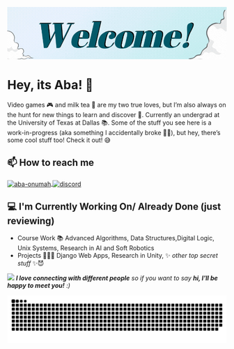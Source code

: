 ![Aba Onumah's Gif](./WelcomeWelcome-ezgif.com-crop.gif)
# Hey, its Aba! 👋

Video games 🎮 and milk tea 🧋 are my two true loves, but I’m also always on the hunt for new things to learn and discover 🔎. Currently an undergrad at the University of Texas at Dallas 📚. Some of the stuff you see here is a work-in-progress (aka something I accidentally broke 🤦‍♂️), but hey, there’s some cool stuff too! Check it out! 😅

<h2>📫 How to reach me</h2>
<p align="left">
  <a href="https://www.linkedin.com/in/aba-onumah-63315328b/" target="blank">
    <img align="center" src="https://raw.githubusercontent.com/rahuldkjain/github-profile-readme-generator/master/src/images/icons/Social/linked-in-alt.svg" alt="aba-onumah" height="30" width="40" />
  </a>
  <a href="https://discord.com/channels/@me/1146265296697569342" target="blank">
    <img align="center" src="https://raw.githubusercontent.com/rahuldkjain/github-profile-readme-generator/master/src/images/icons/Social/discord.svg" alt="discord" height="30" width="40" />
  </a>
</p>




<h2>💻 I'm Currently Working On/ Already Done (just reviewing)</h2>

- Course Work 📚 Advanced Algorithms, Data Structures,Digital Logic, Unix Systems, Research in AI and Soft Robotics
- Projects 👨🏽‍💻 Django Web Apps, Research in Unity, ✨ _other top secret stuff_ ✨😈


<img src="https://media.giphy.com/media/LnQjpWaON8nhr21vNW/giphy.gif" width="60"> <em><b>I love connecting with different people</b> so if you want to say <b>hi, I'll be happy to meet you!</b> :)</em>
<!--
**AbaDragon47/AbaDragon47** is a ✨ _special_ ✨ repository because its `README.md` (this file) appears on your GitHub profile.

Here are some ideas to get you started:

- Certifications 📜 
- 🔭 I’m currently working on ...
- 🌱 I’m currently learning ...
- 👯 I’m looking to collaborate on ...
- 🤔 I’m looking for help with ...
- 💬 Ask me about ...
- 📫 How to reach me: ...
- 😄 Pronouns: ...
- ⚡ Fun fact: ...
-->

![Snake animation](https://github.com/AbaDragon47/AbaDragon47/blob/output/github-contribution-grid-snake.svg)
